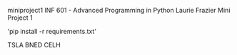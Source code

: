 miniproject1
INF 601 - Advanced Programming in Python
Laurie Frazier
Mini Project 1

'pip install -r requirements.txt'

TSLA BNED CELH